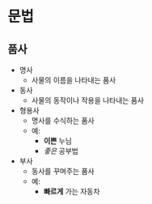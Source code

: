 # 문법

## 품사

- 명사
  - 사물의 이름을 나타내는 품사
- 동사
  - 사물의 동작이나 작용을 나타내는 품사
- 형용사
  - 명사를 수식하는 품사
  - 예:
    - **이쁜** 누님
    - *좋은* 공부법
- 부사
  - 동사를 꾸며주는 품사
  - 예:
    - **빠르게** 가는 자동차